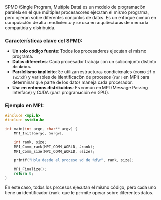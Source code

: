 SPMD (Single Program, Multiple Data) es un modelo de programación paralela en el que múltiples procesadores ejecutan el mismo programa, pero operan sobre diferentes conjuntos de datos. Es un enfoque común en computación de alto rendimiento y se usa en arquitecturas de memoria compartida y distribuida.

### Características clave del SPMD:

- **Un solo código fuente**: Todos los procesadores ejecutan el mismo programa.
- **Datos diferentes**: Cada procesador trabaja con un subconjunto distinto de datos.
- **Paralelismo implícito**: Se utilizan estructuras condicionales (como `if` o `switch`) y variables de identificación de procesos (`rank` en MPI) para determinar qué parte de los datos maneja cada procesador.
- **Uso en entornos distribuidos**: Es común en MPI (Message Passing Interface) y CUDA (para programación en GPU).

### Ejemplo en MPI:

```c
#include <mpi.h>
#include <stdio.h>

int main(int argc, char** argv) {
    MPI_Init(&argc, &argv);  

    int rank, size;
    MPI_Comm_rank(MPI_COMM_WORLD, &rank);
    MPI_Comm_size(MPI_COMM_WORLD, &size);

    printf("Hola desde el proceso %d de %d\n", rank, size);

    MPI_Finalize();
    return 0;
}
```

En este caso, todos los procesos ejecutan el mismo código, pero cada uno tiene un identificador (`rank`) que le permite operar sobre diferentes datos.